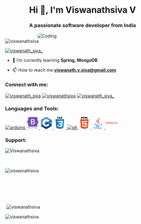 <h1 align="center">Hi 👋, I'm Viswanathsiva V</h1>
<h3 align="center">A passionate software developer from India</h3>
<img style="border-radius:10px;" align="right" alt="Coding" width="400" src="https://media3.giphy.com/media/qgQUggAC3Pfv687qPC/giphy.gif">
<p align="left"> <img src="https://komarev.com/ghpvc/?username=viswanathsiva&label=Profile%20views&color=0e75b6&style=flat" alt="viswanathsiva" /> </p>



<p align="left"> <a href="https://twitter.com/viswanath_siva_" target="blank"><img src="https://img.shields.io/twitter/follow/viswanath_siva_?logo=twitter&style=for-the-badge" alt="viswanath_siva_" /></a> </p>

- 🌱 I’m currently learning **Spring, MongoDB**

- 📫 How to reach me **viswanath.v.siva@gmail.com**

<h3 align="left">Connect with me:</h3>
<p align="left">
<a href="https://twitter.com/viswanath_siva_" target="blank"><img align="center" src="https://raw.githubusercontent.com/rahuldkjain/github-profile-readme-generator/master/src/images/icons/Social/twitter.svg" alt="viswanath_siva" height="30" width="40" /></a>
<a href="https://linkedin.com/in/viswanathsiva" target="blank"><img align="center" src="https://raw.githubusercontent.com/rahuldkjain/github-profile-readme-generator/master/src/images/icons/Social/linked-in-alt.svg" alt="viswanathsiva" height="30" width="40" /></a>
<a href="https://instagram.com/viswanath_siva_" target="blank"><img align="center" src="https://raw.githubusercontent.com/rahuldkjain/github-profile-readme-generator/master/src/images/icons/Social/instagram.svg" alt="viswanath_siva_" height="30" width="40" /></a>
</p>

<h3 align="left">Languages and Tools:</h3>
<p align="left"> <a href="https://www.arduino.cc/" target="_blank" rel="noreferrer"> <img src="https://cdn.worldvectorlogo.com/logos/arduino-1.svg" alt="arduino" width="40" height="40"/> </a> <a href="https://getbootstrap.com" target="_blank" rel="noreferrer"> <img src="https://raw.githubusercontent.com/devicons/devicon/master/icons/bootstrap/bootstrap-plain-wordmark.svg" alt="bootstrap" width="40" height="40"/> </a> <a href="https://www.w3schools.com/cpp/" target="_blank" rel="noreferrer"> <img src="https://raw.githubusercontent.com/devicons/devicon/master/icons/cplusplus/cplusplus-original.svg" alt="cplusplus" width="40" height="40"/> </a> <a href="https://www.w3schools.com/css/" target="_blank" rel="noreferrer"> <img src="https://raw.githubusercontent.com/devicons/devicon/master/icons/css3/css3-original-wordmark.svg" alt="css3" width="40" height="40"/> </a> <a href="https://git-scm.com/" target="_blank" rel="noreferrer"> <img src="https://www.vectorlogo.zone/logos/git-scm/git-scm-icon.svg" alt="git" width="40" height="40"/> </a> <a href="https://www.w3.org/html/" target="_blank" rel="noreferrer"> <img src="https://raw.githubusercontent.com/devicons/devicon/master/icons/html5/html5-original-wordmark.svg" alt="html5" width="40" height="40"/> </a> <a href="https://www.java.com" target="_blank" rel="noreferrer"> <img src="https://raw.githubusercontent.com/devicons/devicon/master/icons/java/java-original.svg" alt="java" width="40" height="40"/> </a> <a href="https://www.oracle.com/" target="_blank" rel="noreferrer"> <img src="https://raw.githubusercontent.com/devicons/devicon/master/icons/oracle/oracle-original.svg" alt="oracle" width="40" height="40"/> </a> </p>

<h3 align="left">Support:</h3>
<p><a href="https://www.buymeacoffee.com/ Viswanathsiva"> <img align="left" src="https://cdn.buymeacoffee.com/buttons/v2/default-yellow.png" height="50" width="210" alt=" Viswanathsiva" /></a></p><br><br>
<br>
<p><img align="left" src="https://github-readme-stats.vercel.app/api/top-langs?username=viswanathsiva&show_icons=true&locale=en&layout=compact" alt="viswanathsiva" /></p>
<br><br><br><br><br><br>

<p>&nbsp;<img align="center" src="https://github-readme-stats.vercel.app/api?username=viswanathsiva&show_icons=true&locale=en" alt="viswanathsiva" /></p>

<p><img align="center" src="https://github-readme-streak-stats.herokuapp.com/?user=viswanathsiva&" alt="viswanathsiva" /></p>
